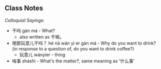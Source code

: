 
## Class Notes

_Colloquial Sayings_:

- 干吗 gàn má - What?
  - also written as 干嘛。
- 喝那玩意儿干吗？ hé nà wán yì er gàn má - Why do you want to drink? (in response to a question of, do you want to drink coffee?)
  - 玩意儿 wányìer - thing
- 啥事 sháshì - What's the matter?, same meaning as '什么事'
